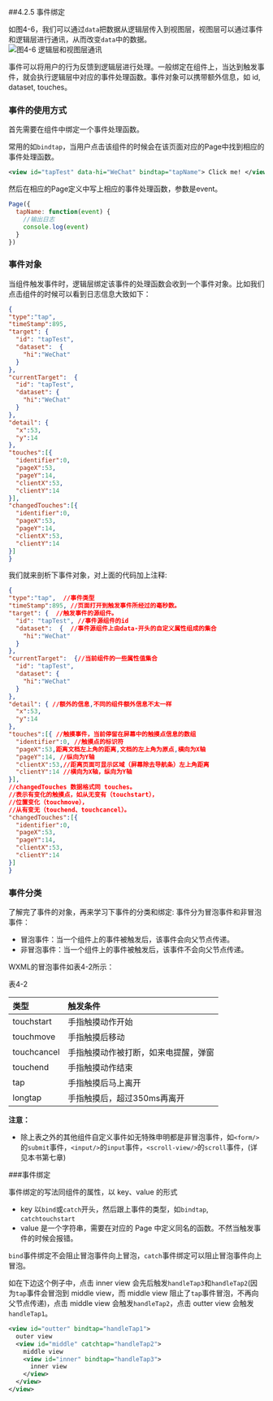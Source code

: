 ##4.2.5 事件绑定

如图4-6，我们可以通过`data`把数据从逻辑层传入到视图层，视图层可以通过事件和逻辑层进行通讯，从而改变`data`中的数据。  
![](/assets/图4-6.png)图4-6 逻辑层和视图层通讯

事件可以将用户的行为反馈到逻辑层进行处理。一般绑定在组件上，当达到触发事件，就会执行逻辑层中对应的事件处理函数。事件对象可以携带额外信息，如 id, dataset, touches。

### 事件的使用方式

首先需要在组件中绑定一个事件处理函数。

常用的如`bindtap`，当用户点击该组件的时候会在该页面对应的Page中找到相应的事件处理函数。

```xml
<view id="tapTest" data-hi="WeChat" bindtap="tapName"> Click me! </view>
```

然后在相应的Page定义中写上相应的事件处理函数，参数是event。

```js
Page({
  tapName: function(event) {
    //输出日志
    console.log(event)
  }
})
```

### 事件对象

当组件触发事件时，逻辑层绑定该事件的处理函数会收到一个事件对象。比如我们点击组件的时候可以看到日志信息大致如下：

```json
{
"type":"tap",
"timeStamp":895,
"target": {
  "id": "tapTest",
  "dataset":  {
    "hi":"WeChat"
  }
},
"currentTarget":  {
  "id": "tapTest",
  "dataset": {
    "hi":"WeChat"
  }
},
"detail": {
  "x":53,
  "y":14
},
"touches":[{
  "identifier":0,
  "pageX":53,
  "pageY":14,
  "clientX":53,
  "clientY":14
}],
"changedTouches":[{
  "identifier":0,
  "pageX":53,
  "pageY":14,
  "clientX":53,
  "clientY":14
}]
}
```

我们就来剖析下事件对象，对上面的代码加上注释:

```json
{
"type":"tap",  //事件类型
"timeStamp":895, //页面打开到触发事件所经过的毫秒数。
"target": {  //触发事件的源组件。
  "id": "tapTest", //事件源组件的id
  "dataset":  {  //事件源组件上由data-开头的自定义属性组成的集合
    "hi":"WeChat"
  }
},
"currentTarget":  {//当前组件的一些属性值集合
  "id": "tapTest",
  "dataset": {
    "hi":"WeChat"
  }
},
"detail": { //额外的信息,不同的组件额外信息不太一样
  "x":53,
  "y":14
},
"touches":[{ //触摸事件，当前停留在屏幕中的触摸点信息的数组
  "identifier":0, //触摸点的标识符
  "pageX":53,距离文档左上角的距离,文档的左上角为原点,横向为X轴
  "pageY":14, //纵向为Y轴
  "clientX":53,//距离页面可显示区域（屏幕除去导航条）左上角距离
  "clientY":14 //横向为X轴，纵向为Y轴
}],
//changedTouches 数据格式同 touches。 
//表示有变化的触摸点，如从无变有（touchstart），
//位置变化（touchmove），
//从有变无（touchend、touchcancel）。
"changedTouches":[{
  "identifier":0,
  "pageX":53,
  "pageY":14,
  "clientX":53,
  "clientY":14
}]
}
```

### 事件分类
了解完了事件的对象，再来学习下事件的分类和绑定:
事件分为冒泡事件和非冒泡事件：

* 冒泡事件：当一个组件上的事件被触发后，该事件会向父节点传递。
* 非冒泡事件：当一个组件上的事件被触发后，该事件不会向父节点传递。

WXML的冒泡事件如表4-2所示：

表4-2 

| 类型 | 触发条件 |
| :--- | :--- |
|touchstart|	手指触摸动作开始|
|touchmove|	手指触摸后移动|
|touchcancel|	手指触摸动作被打断，如来电提醒，弹窗|
|touchend|	手指触摸动作结束|
|tap|	手指触摸后马上离开|
|longtap|	手指触摸后，超过350ms再离开|

**注意：**

* 除上表之外的其他组件自定义事件如无特殊申明都是非冒泡事件，如`<form/>`的`submit`事件，`<input/>`的`input`事件，`<scroll-view/>`的`scroll`事件，(详见本书第七章)

###事件绑定

事件绑定的写法同组件的属性，以 key、value 的形式

* key 以`bind`或`catch`开头，然后跟上事件的类型，如`bindtap`, `catchtouchstart`
* value 是一个字符串，需要在对应的 Page 中定义同名的函数。不然当触发事件的时候会报错。

`bind`事件绑定不会阻止冒泡事件向上冒泡，`catch`事件绑定可以阻止冒泡事件向上冒泡。

如在下边这个例子中，点击 inner view 会先后触发`handleTap3`和`handleTap2`(因为`tap`事件会冒泡到 middle view，而 middle view 阻止了`tap`事件冒泡，不再向父节点传递)，点击 middle view 会触发`handleTap2`，点击 outter view 会触发`handleTap1`。
```xml
<view id="outter" bindtap="handleTap1">
  outer view
  <view id="middle" catchtap="handleTap2">
    middle view
    <view id="inner" bindtap="handleTap3">
      inner view
    </view>
  </view>
</view>
```
